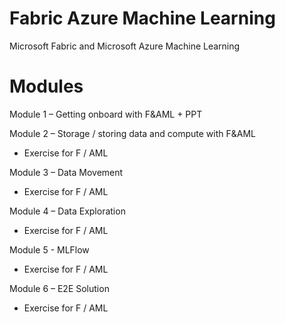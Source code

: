 # Fabric Azure Machine Learning
Microsoft Fabric and Microsoft Azure Machine Learning


# Modules
Module 1 – Getting onboard with F&AML + PPT

Module 2 – Storage / storing data and compute with F&AML
- Exercise for F / AML

Module 3 – Data Movement
- Exercise for F / AML

Module 4 – Data Exploration
- Exercise for F / AML

Module 5 - MLFlow
- Exercise for F / AML

Module 6 – E2E Solution
- Exercise for F / AML

